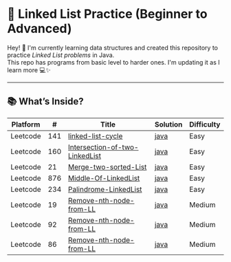 # 🔗 Linked List Practice (Beginner to Advanced)

Hey! 👋 I'm currently learning data structures and created this repository to practice *Linked List problems* in Java.  
This repo has programs from basic level to harder ones. I'm updating it as I learn more 💻✨

---

## 📚 What’s Inside?

| Platform| # | Title | Solution | Difficulty | 
|-------- | --- | ----- | -------- | ---------- | 
|Leetcode|141|[linked-list-cycle](https://leetcode.com/problems/linked-list-cycle/description/)|[java](https://github.com/Vishwa-V25/DSA-LeetCode/tree/main/LinkedList/Linked%20list%20cycle)|Easy|
|Leetcode|160|[Intersection-of-two-LinkedList](https://leetcode.com/problems/intersection-of-two-linked-lists/description/)|[java](https://github.com/Vishwa-V25/DSA-LeetCode/tree/main/LinkedList/Intersection%20of%20Two%20LinkedList)|Easy|
|Leetcode|21|[Merge-two-sorted-List](https://leetcode.com/problems/merge-two-sorted-lists/description/)|[java](https://github.com/Vishwa-V25/DSA-LeetCode/tree/main/LinkedList/Merge%20two%20sorted%20list)|Easy|
|Leetcode|876|[Middle-Of-LinkedList](https://leetcode.com/problems/middle-of-the-linked-list/description/)|[java](https://github.com/Vishwa-V25/DSA-LeetCode/tree/main/LinkedList/Middle%20of%20the%20Linkedlist)|Easy|
|Leetcode|234|[Palindrome-LinkedList](https://leetcode.com/problems/palindrome-linked-list/description/)|[java](https://github.com/Vishwa-V25/DSA-LeetCode/tree/main/LinkedList/Palindrome%20Linkedlist)|Easy|
|Leetcode|19|[Remove-nth-node-from-LL](https://leetcode.com/problems/remove-nth-node-from-end-of-list/description/)|[java](https://github.com/Vishwa-V25/DSA-LeetCode/tree/main/LinkedList/%20Remove%20Nth%20Node%20From%20End%20of%20List)|Medium|
|Leetcode|92|[Remove-nth-node-from-LL](https://leetcode.com/problems/reverse-linked-list-ii/description/)|[java](https://github.com/Vishwa-V25/DSA-LeetCode/tree/main/LinkedList/Reverse%20Linked%20List%20II)|Medium|
|Leetcode|86|[Remove-nth-node-from-LL](https://github.com/Vishwa-V25/DSA-LeetCode/tree/main/LinkedList/Partition%20List)|[java](https://github.com/Vishwa-V25/DSA-LeetCode/tree/main/LinkedList/Partition%20List)|Medium|


